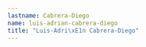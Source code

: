 ```yaml
---
lastname: Cabrera-Diego
name: luis-adrian-cabrera-diego
title: "Luis-Adri\xE1n Cabrera-Diego"
---
```

